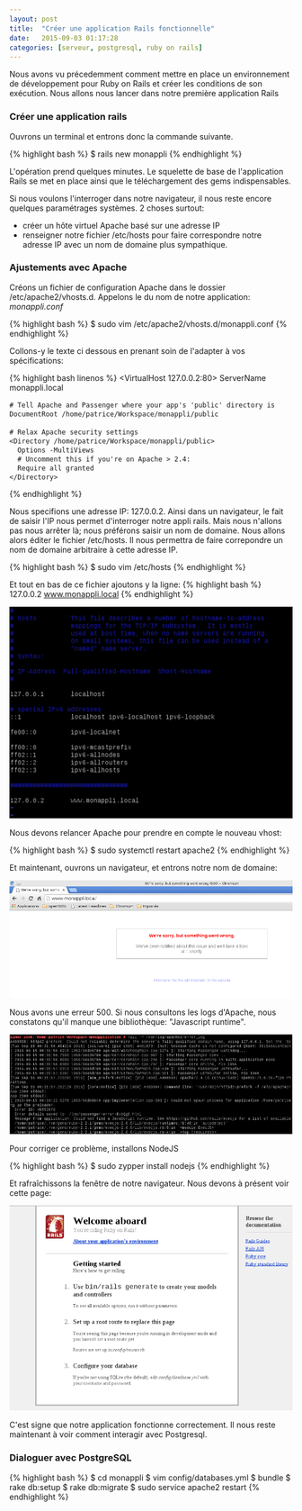 ```yaml
---
layout: post
title:  "Créer une application Rails fonctionnelle"
date:   2015-09-03 01:17:28
categories: [serveur, postgresql, ruby on rails]
---
```


Nous avons vu précedemment comment mettre en place un environnement de 
développement pour Ruby on 
Rails et créer les conditions de son exécution. Nous allons nous lancer dans 
notre première application Rails 

### Créer une application rails

Ouvrons un terminal et entrons donc la commande suivante.

{% highlight bash %}
$ rails new monappli
{% endhighlight %}

L'opération prend quelques minutes.
Le squelette de base de l'application Rails se met en place ainsi que le 
téléchargement des gems indispensables.

Si nous voulons l'interroger dans notre navigateur, il nous reste encore 
quelques paramétrages systèmes. 2 choses surtout:
- créer un hôte virtuel Apache basé sur une adresse IP
- renseigner notre fichier /etc/hosts pour faire correspondre notre adresse IP 
avec un nom de domaine plus sympathique.


### Ajustements avec Apache

Créons un fichier de configuration Apache dans le dossier /etc/apache2/vhosts.d.
Appelons le du nom de notre application: _monappli.conf_

{% highlight bash %}
$ sudo vim /etc/apache2/vhosts.d/monappli.conf
{% endhighlight %}

Collons-y le texte ci dessous en prenant soin de l'adapter à vos spécifications:

{% highlight bash linenos %}
<VirtualHost 127.0.0.2:80>
    ServerName monappli.local

    # Tell Apache and Passenger where your app's 'public' directory is
    DocumentRoot /home/patrice/Workspace/monappli/public

    # Relax Apache security settings
    <Directory /home/patrice/Workspace/monappli/public>
      Options -MultiViews
      # Uncomment this if you're on Apache > 2.4:
      Require all granted
    </Directory>
</VirtualHost>
{% endhighlight %}

Nous specifions une adresse IP: 127.0.0.2. Ainsi dans un navigateur, le fait de saisir l'IP nous permet d'interroger notre appli rails. 
Mais nous n'allons pas nous arrêter là; nous préférons saisir un nom de domaine. Nous allons alors éditer le fichier /etc/hosts.
Il nous permettra de faire correpondre un nom de domaine arbitraire à cette adresse IP.

{% highlight bash %}
$ sudo vim /etc/hosts
{% endhighlight %}

Et tout en bas de ce fichier ajoutons y la ligne:
{% highlight bash %}
127.0.0.2	www.monappli.local
{% endhighlight %}

![/etc/hosts Paramétrage](/assets/host.png)

Nous devons relancer Apache pour prendre en compte le nouveau vhost:

{% highlight bash %}
$ sudo systemctl restart apache2
{% endhighlight %}

Et maintenant, ouvrons un navigateur, et entrons notre nom de domaine:
 
![Navigateur: erreur](/assets/browser2.png)

Nous avons une erreur 500.
Si nous consultons les logs d'Apache, nous constatons qu'il manque une bibliothèque: "Javascript runtime".

![Apache: erreur](/assets/rails2.png)

Pour corriger ce problème, installons NodeJS

{% highlight bash %}
$ sudo zypper install nodejs
{% endhighlight %}

Et rafraîchissons la fenêtre de notre navigateur. Nous devons à présent voir cette page:

![Apache: erreur](/assets/rails3.png)

C'est signe que notre application fonctionne correctement. Il nous reste maintenant à voir comment interagir avec Postgresql.

### Dialoguer avec PostgreSQL


{% highlight bash %}
$ cd monappli
$ vim config/databases.yml
$ bundle
$ rake db:setup
$ rake db:migrate
$ sudo service apache2 restart
{% endhighlight %}


